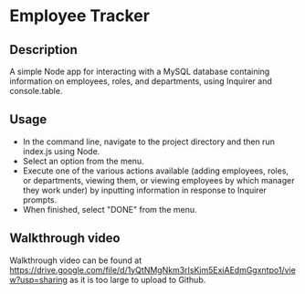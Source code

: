 # Employee Tracker

## Description
A simple Node app for interacting with a MySQL database containing information on employees, roles, and departments, using Inquirer and console.table.

## Usage
* In the command line, navigate to the project directory and then run index.js using Node. 
* Select an option from the menu.
* Execute one of the various actions available (adding employees, roles, or departments, viewing them, or viewing employees by which manager they work under) by inputting information in response to Inquirer prompts.
* When finished, select "DONE" from the menu.

## Walkthrough video
Walkthrough video can be found at https://drive.google.com/file/d/1yQtNMgNkm3rIsKjm5ExiAEdmGgxntpo1/view?usp=sharing as it is too large to upload to Github.

